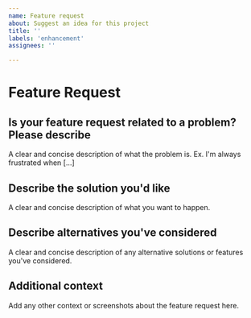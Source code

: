 ```yaml
---
name: Feature request
about: Suggest an idea for this project
title: ''
labels: 'enhancement'
assignees: ''

---
```

<!--
 #
 # Copyright (C) 2004-2023 The Cacti Group
 #
-->

# Feature Request

## Is your feature request related to a problem? Please describe

A clear and concise description of what the problem is. Ex. I'm always
frustrated when [...]

## Describe the solution you'd like

A clear and concise description of what you want to happen.

## Describe alternatives you've considered

A clear and concise description of any alternative solutions or features you've
considered.

## Additional context

Add any other context or screenshots about the feature request here.
